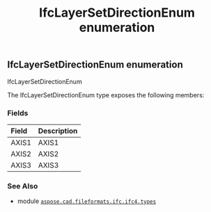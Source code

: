 ﻿---
title: IfcLayerSetDirectionEnum enumeration
second_title: Aspose.CAD for Python via .NET API References
description: 
type: docs
weight: 2970
url: /python-net/aspose.cad.fileformats.ifc.ifc4.types/ifclayersetdirectionenum/
is_root: false
---

## IfcLayerSetDirectionEnum enumeration

IfcLayerSetDirectionEnum



The IfcLayerSetDirectionEnum type exposes the following members:

### Fields
| Field | Description |
| :- | :- |
| AXIS1 | AXIS1 |
| AXIS2 | AXIS2 |
| AXIS3 | AXIS3 |



### See Also
* module [`aspose.cad.fileformats.ifc.ifc4.types`](..)
